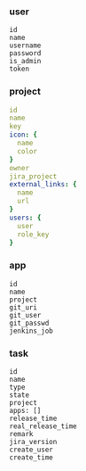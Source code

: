 ### user
```
id
name
username
password
is_admin
token
```
### project
``` yaml
id
name
key
icon: {
  name
  color
}
owner
jira_project
external_links: {
  name
  url
}
users: {
  user
  role_key
}
```
### app
```
id
name
project
git_uri
git_user
git_passwd
jenkins_job
```
### task
```
id
name
type
state
project
apps: []
release_time
real_release_time
remark
jira_version
create_user
create_time
```
###